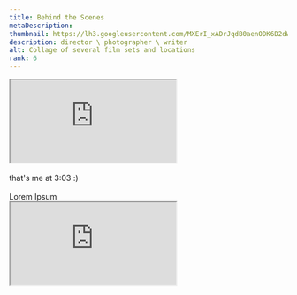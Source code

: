```yaml
---
title: Behind the Scenes
metaDescription: 
thumbnail: https://lh3.googleusercontent.com/MXErI_xADrJqdB0aenODK6D2dWb7JBTUu-RwvRCL8NuZ5aijsIZihuCXtQ1jckQfkOtwVB97ihKb3f_b-NUv1BqqdB6O3M3BEQSwlyIzjjgpwXaY_sDj_WqGzYMvk3koxIVZr5gvDA=w2400
description: director \ photographer \ writer
alt: Collage of several film sets and locations
rank: 6
---
```


<div class="row">
  <div class="col-md-6">
    <iframe src="https://www.youtube.com/embed/8IUusTLghNY" class="youtube-iframe"></iframe>
  </div>
  <div class="col-md-6">
    <br>
    that's me at 3:03 :)
  </div>
</div>

<div class="row">
  <div class="col-md-6">
    <br>
    Lorem Ipsum
  </div>
  <div class="col-md-6">
    <iframe src="https://www.youtube.com/embed/sSHiwPls3mQ" class="youtube-iframe"></iframe>
  </div>
</div>